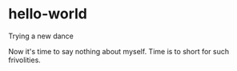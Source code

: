 # hello-world
Trying a new dance

Now it's time to say nothing about myself. Time is to short for such frivolities.
